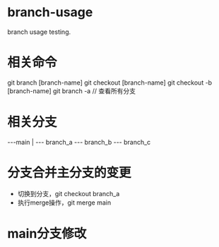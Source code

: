 # branch-usage
branch usage testing.

# 相关命令 
git branch [branch-name]
git checkout [branch-name]
git checkout -b [branch-name]
git branch -a // 查看所有分支

# 相关分支
---main
   |
   --- branch_a
   --- branch_b
   --- branch_c

# 分支合并主分支的变更
- 切换到分支，git checkout branch_a
- 执行merge操作，git merge main

# main分支修改
